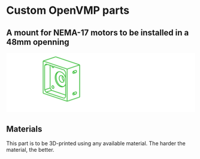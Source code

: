 # Custom OpenVMP parts
## A mount for NEMA-17 motors to be installed in a 48mm openning

[<img alt='A mount for NEMA-17 motors to be installed in a 48mm openning' src='https://github.com/openvmp/openvmp-models/blob/main/generated_files/parts/custom/nema17-mount-wide.svg'/>](https://github.com/openvmp/openvmp-models/blob/main/generated_files/parts/custom/nema17-mount-wide.stl)

## Materials
This part is to be 3D-printed using any available material. The harder the material, the better.